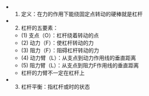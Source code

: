 -
  1. 定义：在力的作用下能绕固定点转动的硬棒就是杠杆
-
  2. 杠杆的五要素：
	- (1) 支点（O）：杠杆绕着转动的点
	- (2) 动力（F）：使杠杆转动的力
	- (3) 阻力（F）：阻碍杠杆转动的力
	- (4) 动力臂（L）：从支点到动力作用线的垂直距离
	- (5) 阻力臂（L）：从支点到阻力F作用线的垂直距离
	- 杠杆的力臂不一定在杠杆上
-
  3. 杠杆平衡：指杠杆或时的状态